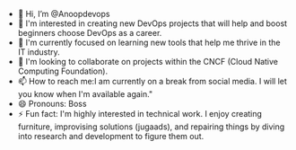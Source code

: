 - 👋 Hi, I’m @Anoopdevops
- 👀 I'm interested in creating new DevOps projects that will help and boost beginners choose DevOps as a career.
- 🌱 I'm currently focused on learning new tools that help me thrive in the IT industry.
- 💞️ I'm looking to collaborate on projects within the CNCF (Cloud Native Computing Foundation).
- 📫 How to reach me:I am currently on a break from social media. I will let you know when I'm available again."
- 😄 Pronouns: Boss
- ⚡ Fun fact: I'm highly interested in technical work. I enjoy creating furniture, improvising solutions (jugaads), and repairing things by diving into research and development to figure them out.

<!---
Anoopdevops/Anoopdevops is a ✨ special ✨ repository because its `README.md` (this file) appears on your GitHub profile.
You can click the Preview link to take a look at your changes.
--->
